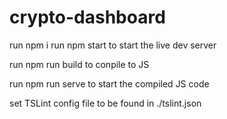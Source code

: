 # crypto-dashboard

run npm i 
run npm start to start the live dev server

run npm run build to conpile to JS

run npm run serve to start the compiled JS code

set TSLint config file to be found in ./tslint.json